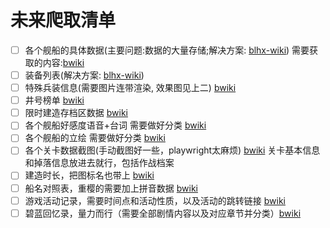 # 未来爬取清单
- [ ] 各个舰船的具体数据(主要问题:数据的大量存储;解决方案: [blhx-wiki](https://github.com/DK09/blhx-wiki/tree/master/image/ship)) 需要获取的内容:[bwiki](https://wiki.biligame.com/blhx/%E8%88%B0%E8%88%B9%E5%9B%BE%E9%89%B4)
- [ ] 装备列表(解决方案: [blhx-wiki](https://wiki.biligame.com/blhx/%E8%A3%85%E5%A4%87%E5%9B%BE%E9%89%B4))
- [ ] 特殊兵装信息(需要图片连带渲染, 效果图见上二) [bwiki](https://wiki.biligame.com/blhx/%E7%89%B9%E6%AE%8A%E5%85%B5%E8%A3%85%E5%9B%BE%E9%89%B4)
- [ ] 井号榜单 [bwiki](https://wiki.biligame.com/blhx/%E4%BA%95%E5%8F%B7%E7%A2%A7%E8%93%9D%E6%A6%9C%E5%90%88%E9%9B%86)
- [ ] 限时建造存档区数据 [bwiki](https://wiki.biligame.com/blhx/%E5%BB%BA%E9%80%A0%E6%A8%A1%E6%8B%9F%E5%99%A8/%E9%99%90%E6%97%B6%E5%BB%BA%E9%80%A0)
- [ ] 各个舰船好感度语音+台词 需要做好分类 [bwiki](https://wiki.biligame.com/blhx/%E8%88%B0%E8%88%B9%E5%9B%BE%E9%89%B4)
- [ ] 各个舰船的立绘 需要做好分类 [bwiki](https://wiki.biligame.com/blhx/%E8%88%B0%E8%88%B9%E5%9B%BE%E9%89%B4)
- [ ] 各个关卡数据截图(手动截图好一些，playwright太麻烦) [bwiki](https://wiki.biligame.com/blhx/%E7%AC%AC%E4%B8%80%E7%AB%A0) 关卡基本信息和掉落信息放进去就行，包括作战档案
- [ ] 建造时长，把图标名也带上 [bwiki](https://wiki.biligame.com/blhx/%E5%BB%BA%E9%80%A0%E6%97%B6%E9%97%B4)
- [ ] 船名对照表，重樱的需要加上拼音数据 [bwiki](https://wiki.biligame.com/blhx/%E8%88%B0%E8%88%B9%E5%90%8D%E7%A7%B0%E5%AF%B9%E7%85%A7%E8%A1%A8#%E9%87%8D%E6%A8%B1%E8%88%B0%E8%88%B9%E5%90%8D%E7%A7%B0%E5%AF%B9%E7%85%A7%E8%A1%A8)
- [ ] 游戏活动记录，需要时间点和活动性质，以及活动的跳转链接 [bwiki](https://wiki.biligame.com/blhx/%E6%B8%B8%E6%88%8F%E6%B4%BB%E5%8A%A8%E8%A1%A8)
- [ ] 碧蓝回忆录，量力而行（需要全部剧情内容以及对应章节并分类）[bwiki](https://wiki.biligame.com/blhx/%E7%A2%A7%E8%93%9D%E5%9B%9E%E5%BF%86%E5%BD%95)